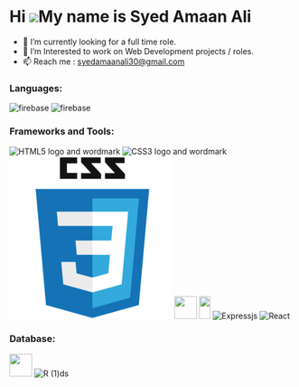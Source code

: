 Hi ![](https://user-images.githubusercontent.com/18350557/176309783-0785949b-9127-417c-8b55-ab5a4333674e.gif)My name is Syed Amaan Ali
======================================================================================================================================

- 🔭 I’m currently looking for a full time role.
- 🌱 I’m Interested to work on Web Development projects / roles.
- 📫 Reach me : syedamaanali30@gmail.com

<h3 align="left">Languages:</h3>
<img src="https://cdn4.iconfinder.com/data/icons/logos-and-brands/512/267_Python_logo-512.png" alt="firebase" width="40" height="40"/> 
<img src="https://upload.wikimedia.org/wikipedia/commons/thumb/9/99/Unofficial_JavaScript_logo_2.svg/2048px-Unofficial_JavaScript_logo_2.svg.png" alt="firebase" width="40" height="40"/> 


<h3 align="left">Frameworks and Tools:</h3>
<img width="40" alt="HTML5 logo and wordmark" src="https://upload.wikimedia.org/wikipedia/commons/thumb/6/61/HTML5_logo_and_wordmark.svg/64px-HTML5_logo_and_wordmark.svg.png">
<img width="40" alt="CSS3 logo and wordmark" src="https://upload.wikimedia.org/wikipedia/commons/thumb/d/d5/CSS3_logo_and_wordmark.svg/32px-CSS3_logo_and_wordmark.svg.png">
<img widtth="40" alt="css" src="https://raw.githubusercontent.com/github/explore/6c6508f34230f0ac0d49e847a326429eefbfc030/topics/css/css.png">
<img src="https://github.com/Amaan1628/Amaan1628/assets/118141092/55388121-58d1-43ee-a3e3-a7da61bb29e5" width="40" height="40">
<img src="https://github.com/Amaan1628/Amaan1628/assets/118141092/8a89cd89-e4eb-4ccd-8457-db0575d24274" decoding="async" width="20" height="40">
<img width="128" alt="Expressjs" src="https://upload.wikimedia.org/wikipedia/commons/6/64/Expressjs.png">
<img width="50" alt="React" src="https://cdn1.iconfinder.com/data/icons/education-set-3-3/74/15-512.png">

<h3 align="left"> Database: </h3>
<img src="https://github.com/Amaan1628/Amaan1628/assets/118141092/03d7900f-1906-450d-be3d-2284860e8a3b" width="40" height="40">
<img width="40" alt="R (1)ds" src="https://upload.wikimedia.org/wikipedia/commons/f/f4/R_%281%29ds.png">
